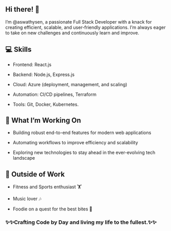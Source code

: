  
## Hi there! 👋
 
I’m @aswathysen, a passionate Full Stack Developer with a knack for creating efficient, scalable, and user-friendly applications. I’m always eager to take on new challenges and continuously learn and improve.
 
## 💻 Skills
 
- Frontend: React.js
 
- Backend: Node.js, Express.js
 
- Cloud: Azure (deployment, management, and scaling)
 
- Automation: CI/CD pipelines, Terraform
 
- Tools: Git, Docker, Kubernetes.
 
 
## 🚀 What I’m Working On
 
- Building robust end-to-end features for modern web applications
 
- Automating workflows to improve efficiency and scalability
 
- Exploring new technologies to stay ahead in the ever-evolving tech landscape
 
 
## 🎵 Outside of Work
 
- Fitness and Sports enthusiast 🏋️
 
- Music lover 🎶
 
- Foodie on a quest for the best bites 🍔
 
### **✨✨Crafting Code by Day and living my life to the fullest.✨✨**

<!---
aswathysen/aswathysen is a ✨ special ✨ repository because its `README.md` (this file) appears on your GitHub profile.
You can click the Preview link to take a look at your changes.
--->
